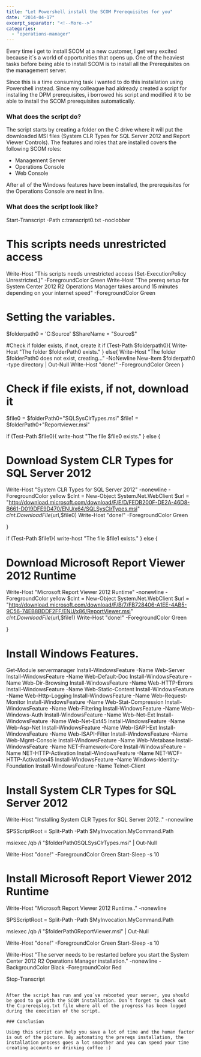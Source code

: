 ```yaml
---
title: "Let Powershell install the SCOM Prerequisites for you"
date: "2014-04-17"
excerpt_separator: "<!--More-->"
categories: 
  - "operations-manager"
---
```


Every time i get to install SCOM at a new customer, I get very excited because it´s a world of opportunities that opens up. One of the heaviest tasks before being able to install SCOM is to install all the Prerequisites on the management server.

Since this is a time consuming task i wanted to do this installation using Powershell instead. Since my colleague had aldready created a script for installing the DPM prerequisites, i borrowed his script and modified it to be able to install the SCOM prerequisites automatically.
<!--More-->
### What does the script do?

The script starts by creating a folder on the C drive where it will put the downloaded MSI files (System CLR Types for SQL Server 2012 and Report Viewer Controls). The features and roles that are installed covers the following SCOM roles:

- Management Server
- Operations Console
- Web Console

After all of the Windows features have been installed, the prerequisites for the Operations Console are next in line.

### What does the script look like?

Start-Transcript -Path c:transcript0.txt -noclobber

# This scripts needs unrestricted access
Write-Host "This scripts needs unrestricted access (Set-ExecutionPolicy Unrestricted.)" -ForegroundColor Green
Write-Host "The prereq setup for System Center 2012 R2 Operations Manager takes around 15 minutes depending on your internet speed" -ForegroundColor Green

# Setting the variables.
$folderpath0 = 'C:Source'
$ShareName = "Source$"

#Check if folder exists, if not, create it
if (Test-Path $folderpath0){
Write-Host "The folder $folderPath0 exists."
} else{
Write-Host "The folder $folderPath0 does not exist, creating..." -NoNewline
New-Item $folderpath0 -type directory | Out-Null
Write-Host "done!" -ForegroundColor Green
}

# Check if file exists, if not, download it
$file0 = $folderPath0+"SQLSysClrTypes.msi"
$file1 = $folderPath0+"Reportviewer.msi"

if (Test-Path $file0){
write-host "The file $file0 exists."
} else {

# Download System CLR Types for SQL Server 2012
Write-Host "System CLR Types for SQL Server 2012" -nonewline -ForegroundColor yellow
$clnt = New-Object System.Net.WebClient
$url = "http://download.microsoft.com/download/F/E/D/FEDB200F-DE2A-46D8-B661-D019DFE9D470/ENU/x64/SQLSysClrTypes.msi"
$clnt.DownloadFile($url,$file0)
Write-Host "done!" -ForegroundColor Green

}

if (Test-Path $file1){
write-host "The file $file1 exists."
} else {

# Download Microsoft Report Viewer 2012 Runtime
Write-Host "Microsoft Report Viewer 2012 Runtime" -nonewline -ForegroundColor yellow
$clnt = New-Object System.Net.WebClient
$url = "http://download.microsoft.com/download/F/B/7/FB728406-A1EE-4AB5-9C56-74EB8BDDF2FF/ENU/x86/ReportViewer.msi"
$clnt.DownloadFile($url,$file1)
Write-Host "done!" -ForegroundColor Green

}

# Install Windows Features.
Get-Module servermanager
Install-WindowsFeature -Name Web-Server
Install-WindowsFeature -Name Web-Default-Doc
Install-WindowsFeature -Name Web-Dir-Browsing
Install-WindowsFeature -Name Web-HTTP-Errors
Install-WindowsFeature -Name Web-Static-Content
Install-WindowsFeature -Name Web-Http-Logging
Install-WindowsFeature -Name Web-Request-Monitor
Install-WindowsFeature -Name Web-Stat-Compression
Install-WindowsFeature -Name Web-Filtering
Install-WindowsFeature -Name Web-Windows-Auth
Install-WindowsFeature -Name Web-Net-Ext
Install-WindowsFeature -Name Web-Net-Ext45
Install-WindowsFeature -Name Web-Asp-Net
Install-WindowsFeature -Name Web-ISAPI-Ext
Install-WindowsFeature -Name Web-ISAPI-Filter
Install-WindowsFeature -Name Web-Mgmt-Console
Install-WindowsFeature -Name Web-Metabase
Install-WindowsFeature -Name NET-Framework-Core
Install-WindowsFeature -Name NET-HTTP-Activation
Install-WindowsFeature -Name NET-WCF-HTTP-Activation45
Install-WindowsFeature -Name Windows-Identity-Foundation
Install-WindowsFeature -Name Telnet-Client

# Install System CLR Types for SQL Server 2012
Write-Host "Installing System CLR Types for SQL Server 2012.." -nonewline

$PSScriptRoot = Split-Path -Path $MyInvocation.MyCommand.Path

msiexec /qb /i "$folderPath0SQLSysClrTypes.msi" | Out-Null

Write-Host "done!" -ForegroundColor Green
Start-Sleep -s 10

# Install Microsoft Report Viewer 2012 Runtime
Write-Host "Microsoft Report Viewer 2012 Runtime.." -nonewline

$PSScriptRoot = Split-Path -Path $MyInvocation.MyCommand.Path

msiexec /qb /i "$folderPath0ReportViewer.msi" | Out-Null

Write-Host "done!" -ForegroundColor Green
Start-Sleep -s 10

Write-Host "The server needs to be restarted before you start the System Center 2012 R2 Operations Manager installation." -nonewline -BackgroundColor Black -ForegroundColor Red

Stop-Transcript

```

After the script has run and you´ve rebooted your server, you should be good to go with the SCOM installation. Don´t forget to check out the C:prereqslog.txt file where all of the progress has been logged during the execution of the script.

### Conclusion

Using this script can help you save a lot of time and the human factor is out of the picture. By automating the prereqs installation, the installation process goes a lot smoother and you can spend your time creating accounts or drinking coffee :)